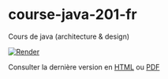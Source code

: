 # course-java-201-fr
Cours de java (architecture & design)

[![Render](https://github.com/lernejo/course-java-201-fr/actions/workflows/render.yml/badge.svg)](https://github.com/lernejo/course-java-201-fr/actions/workflows/render.yml)

Consulter la dernière version en [HTML](https://lernejo.github.io/course-java-201-fr/) ou [PDF](https://raw.githubusercontent.com/lernejo/course-java-201-fr/rendered/main/pdf/index.pdf)
